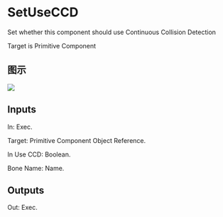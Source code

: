 # SetUseCCD

Set whether this component should use Continuous Collision Detection

Target is Primitive Component

## 图示

![]($-20221218-20290511.png)

## Inputs

In: Exec.

Target: Primitive Component Object Reference.

In Use CCD: Boolean.

Bone Name: Name.  

## Outputs

Out: Exec.

